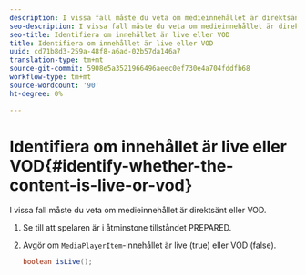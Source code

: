 ```yaml
---
description: I vissa fall måste du veta om medieinnehållet är direktsänt eller VOD.
seo-description: I vissa fall måste du veta om medieinnehållet är direktsänt eller VOD.
seo-title: Identifiera om innehållet är live eller VOD
title: Identifiera om innehållet är live eller VOD
uuid: cd71b8d3-259a-48f8-a6ad-02b57da146a7
translation-type: tm+mt
source-git-commit: 5908e5a3521966496aeec0ef730e4a704fddfb68
workflow-type: tm+mt
source-wordcount: '90'
ht-degree: 0%

---
```



# Identifiera om innehållet är live eller VOD{#identify-whether-the-content-is-live-or-vod}

I vissa fall måste du veta om medieinnehållet är direktsänt eller VOD.

1. Se till att spelaren är i åtminstone tillståndet PREPARED.
1. Avgör om `MediaPlayerItem`-innehållet är live (true) eller VOD (false).

   ```java
   boolean isLive();
   ```

